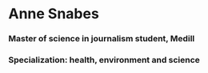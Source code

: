 # Anne Snabes
### Master of science in journalism student, Medill
### Specialization: health, environment and science
